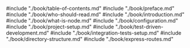 #include "./book/table-of-contents.md"
#include "./book/preface.md"
#include "./book/who-should-read.md"
#include "./book/introduction.md"
#include "./book/what-is-node.md"
#include "./book/configuration.md"
#include "./book/project-setup.md"
#include "./book/test-driven-development.md"
#include "./book/integration-tests-setup.md"
#include "./book/directory-structure.md"
#include "./book/express-routes.md"